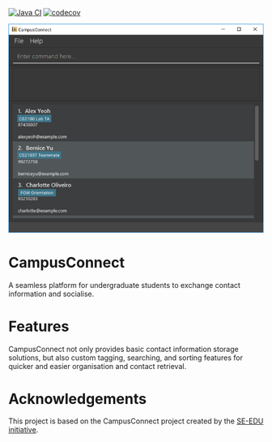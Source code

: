 [![Java CI](https://github.com/AY2425S1-CS2103T-F14a-4/tp/workflows/Java%20CI/badge.svg)](https://github.com/AY2425S1-CS2103T-F14a-4/tp/actions)    [![codecov](https://codecov.io/gh/AY2425S1-CS2103T-F14a-4/tp/graph/badge.svg?token=WJ26AR9Y26)](https://codecov.io/gh/AY2425S1-CS2103T-F14a-4/tp)

![Ui](docs/images/Ui.png)

# CampusConnect
A seamless platform for undergraduate students to exchange contact information and socialise.

# Features
CampusConnect not only provides basic contact information storage solutions, but also custom tagging, searching, and
sorting features for quicker and easier organisation and contact retrieval.

# Acknowledgements
This project is based on the CampusConnect project created by the [SE-EDU initiative](https://se-education.org).
